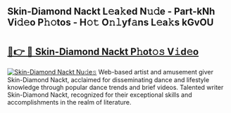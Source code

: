 ## Skin-Diamond Nackt L𝚎a𝚔ed N𝚞𝚍e - Part-kNh Vi𝚍𝚎o P𝚑𝚘tos - H𝚘𝚝 O𝚗𝚕yf𝚊ns L𝚎a𝚔s kGvOU

# <h2><a href="http://kfcwgx.oniu.top/?m=Skin-Diamond+Nackt">🔗👉 🔴 Skin-Diamond Nackt P𝚑ot𝚘𝚜 V𝚒d𝚎o</a></h2>

[![Skin-Diamond Nackt Nu𝚍e𝚜](https://i.imgur.com/0qMVB7G.gif)](http://kfcwgx.oniu.top/?m=Skin-Diamond+Nackt)
Web-based artist and amusement giver Skin-Diamond Nackt, acclaimed for disseminating dance and lifestyle knowledge through popular dance trends and brief videos. Talented writer Skin-Diamond Nackt, recognized for their exceptional skills and accomplishments in the realm of literature.  
